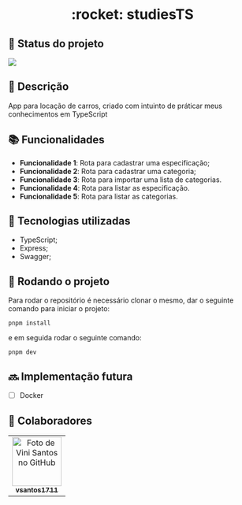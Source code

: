 <h1 align="center">:rocket: studiesTS</h1>

## :dart: Status do projeto

<img src="http://img.shields.io/static/v1?label=STATUS&message=MEUS%20ESTUDOS&color=BLUE&style=for-the-badge"/>

## :memo: Descrição

App para locação de carros, criado com intuinto de práticar meus conhecimentos em TypeScript

## :books: Funcionalidades

- <b>Funcionalidade 1</b>: Rota para cadastrar uma especificação;
- <b>Funcionalidade 2</b>: Rota para cadastrar uma categoria;
- <b>Funcionalidade 3</b>: Rota para importar uma lista de categorias.
- <b>Funcionalidade 4</b>: Rota para listar as especificação.
- <b>Funcionalidade 5</b>: Rota para listar as categorias.

## :wrench: Tecnologias utilizadas

- TypeScript;
- Express;
- Swagger;

## :rocket: Rodando o projeto

Para rodar o repositório é necessário clonar o mesmo, dar o seguinte comando para iniciar o projeto:

```
pnpm install
```

e em seguida rodar o seguinte comando:

```
pnpm dev
```

## :soon: Implementação futura

- [ ] Docker

## :handshake: Colaboradores

<table>
  <tr>
    <td align="center">
      <a href="http://github.com/vsantos1711">
        <img src="https://avatars.githubusercontent.com/u/104466068?v=4" width="100px;" alt="Foto de Vini Santos no GitHub"/><br>
        <sub>
          <b>vsantos1711</b>
        </sub>
      </a>
    </td>
  </tr>
</table>
